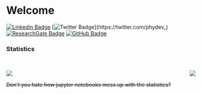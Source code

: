# Welcome
[![Linkedin Badge](https://img.shields.io/badge/-Mauricio-blue?style=flat&logo=Linkedin&logoColor=white&link=https://www.linkedin.com/in/mm-soares/)](https://www.linkedin.com/in/mm-soares/)
[![Twitter Badge](https://img.shields.io/badge/-@phydev_-1ca0f1?style=flat&labelColor=1ca0f1&logo=twitter&logoColor=white&link=https://twitter.com/phydev_)](https://twitter.com/phydev_)
[![ResearchGate Badge](https://img.shields.io/badge/Research-Gate-9cf)](https://www.researchgate.net/profile/Mauricio-Moreira-Soares)
[![GitHub Badge](https://img.shields.io/github/followers/Kur1sutaru?style=social)](https://github.com/phydev)

### Statistics
<br>
<p align = "left">
 <img src = "https://github-readme-stats.vercel.app/api?username=phydev&show_icons=true&theme=">
 <img align="right" src="https://github-readme-stats.vercel.app/api/top-langs/?username=phydev&theme=&show_icons=true&hide_border=true&layout=compact" />
  
<br/>
</p>

<strike>Don't you hate how jupyter notebooks mess up with the statistics?</strike>
